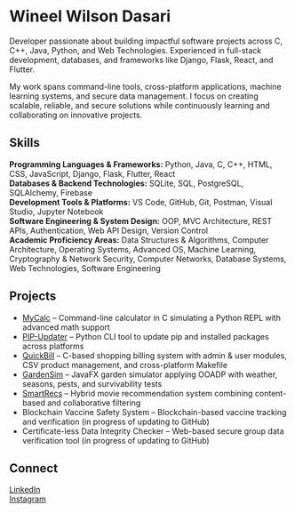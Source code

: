 # Wineel Wilson Dasari

Developer passionate about building impactful software projects across C, C++, Java, Python, and Web Technologies. Experienced in full-stack development, databases, and frameworks like Django, Flask, React, and Flutter.  

My work spans command-line tools, cross-platform applications, machine learning systems, and secure data management. I focus on creating scalable, reliable, and secure solutions while continuously learning and collaborating on innovative projects.  

## Skills
**Programming Languages & Frameworks:** Python, Java, C, C++, HTML, CSS, JavaScript, Django, Flask, Flutter, React  
**Databases & Backend Technologies:** SQLite, SQL, PostgreSQL, SQLAlchemy, Firebase  
**Development Tools & Platforms:** VS Code, GitHub, Git, Postman, Visual Studio, Jupyter Notebook  
**Software Engineering & System Design:** OOP, MVC Architecture, REST APIs, Authentication, Web API Design, Version Control  
**Academic Proficiency Areas:** Data Structures & Algorithms, Computer Architecture, Operating Systems, Advanced OS, Machine Learning, Cryptography & Network Security, Computer Networks, Database Systems, Web Technologies, Software Engineering  

## Projects
- [MyCalc](https://github.com/WINEEL/MyCalc) – Command-line calculator in C simulating a Python REPL with advanced math support  
- [PIP-Updater](https://github.com/WINEEL/PIP-Updater) – Python CLI tool to update pip and installed packages across platforms  
- [QuickBill](https://github.com/WINEEL/QuickBill) – C-based shopping billing system with admin & user modules, CSV product management, and cross-platform Makefile  
- [GardenSim](https://github.com/WINEEL/GardenSim) – JavaFX garden simulator applying OOADP with weather, seasons, pests, and survivability tests  
- [SmartRecs](https://github.com/WINEEL/SmartRecs) – Hybrid movie recommendation system combining content-based and collaborative filtering  
- Blockchain Vaccine Safety System – Blockchain-based vaccine tracking and verification (in progress of updating to GitHub)  
- Certificate-less Data Integrity Checker – Web-based secure group data verification tool (in progress of updating to GitHub)  

## Connect
[LinkedIn](https://www.linkedin.com/in/wineel/)  
[Instagram](https://www.instagram.com/wineel_10_/)  
